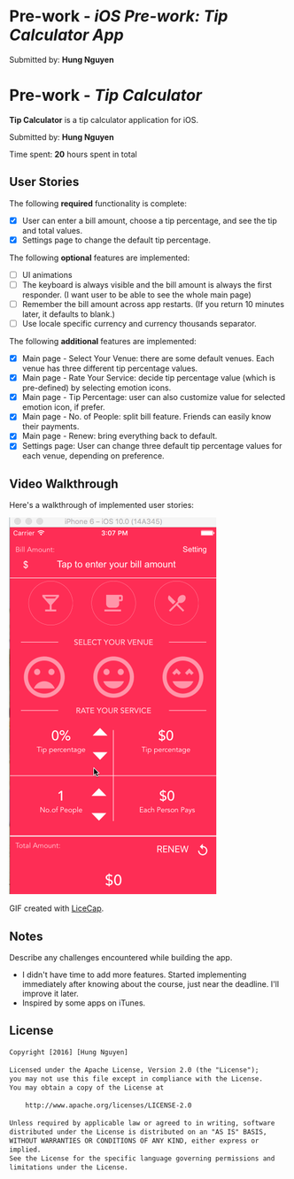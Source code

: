 # Pre-work - *iOS Pre-work: Tip Calculator App*

Submitted by: **Hung Nguyen**

# Pre-work - *Tip Calculator*

**Tip Calculator** is a tip calculator application for iOS.

Submitted by: **Hung Nguyen**

Time spent: **20** hours spent in total

## User Stories

The following **required** functionality is complete:

* [x] User can enter a bill amount, choose a tip percentage, and see the tip and total values.
* [x] Settings page to change the default tip percentage.

The following **optional** features are implemented:
* [ ] UI animations
* [ ] The keyboard is always visible and the bill amount is always the first responder. (I want user to be able to see the whole main page)
* [ ] Remember the bill amount across app restarts. (If you return 10 minutes later, it defaults to blank.)
* [ ] Use locale specific currency and currency thousands separator.

The following **additional** features are implemented:
- [x] Main page - Select Your Venue: there are some default venues. Each venue has three different tip percentage values.
- [x] Main page - Rate Your Service: decide tip percentage value (which is pre-defined) by selecting emotion icons.
- [x] Main page - Tip Percentage: user can also customize value for selected emotion icon, if prefer.
- [x] Main page - No. of People: split bill feature. Friends can easily know their payments.
- [x] Main page - Renew: bring everything back to default.
- [x] Settings page: User can change three default tip percentage values for each venue, depending on preference.

## Video Walkthrough 

Here's a walkthrough of implemented user stories:

<img src='https://github.com/men0322/Tip_Calculator/blob/master/tip.gif' title='Video Walkthrough' width='' alt='Video Walkthrough' />

GIF created with [LiceCap](http://www.cockos.com/licecap/).

## Notes

Describe any challenges encountered while building the app.
- I didn't have time to add more features. Started implementing immediately after knowing about the course, just near the deadline.
I'll improve it later.
- Inspired by some apps on iTunes.

## License

    Copyright [2016] [Hung Nguyen]

    Licensed under the Apache License, Version 2.0 (the "License");
    you may not use this file except in compliance with the License.
    You may obtain a copy of the License at

        http://www.apache.org/licenses/LICENSE-2.0

    Unless required by applicable law or agreed to in writing, software
    distributed under the License is distributed on an "AS IS" BASIS,
    WITHOUT WARRANTIES OR CONDITIONS OF ANY KIND, either express or implied.
    See the License for the specific language governing permissions and
    limitations under the License.


